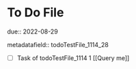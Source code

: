 # To Do File

due:: 2022-08-29

metadatafield:: todoTestFile_1114_28

- [ ] Task of todoTestFile_1114 1 [[Query me]]
